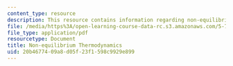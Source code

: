 ```yaml
---
content_type: resource
description: This resource contains information regarding non-equilibrium thermodynamics.
file: /media/https%3A/open-learning-course-data-rc.s3.amazonaws.com/5-72-non-equilibrium-statistical-mechanics-spring-2012/20b4677409a8d05f23f1598c9929e899_MIT5_72S12_master2.pdf
file_type: application/pdf
resourcetype: Document
title: Non-equilibrium Thermodynamics
uid: 20b46774-09a8-d05f-23f1-598c9929e899
---
```

